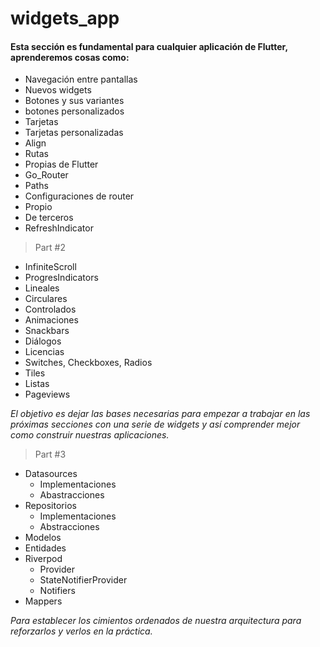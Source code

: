 # widgets_app

#### Esta sección es fundamental para cualquier aplicación de Flutter, aprenderemos cosas como:

* Navegación entre pantallas
* Nuevos widgets
* Botones y sus variantes
* botones personalizados
* Tarjetas
* Tarjetas personalizadas
* Align
* Rutas
* Propias de Flutter
* Go_Router
* Paths
* Configuraciones de router
* Propio
* De terceros
* RefreshIndicator

> Part #2
  
* InfiniteScroll
* ProgresIndicators
* Lineales
* Circulares
* Controlados
* Animaciones
* Snackbars
* Diálogos
* Licencias
* Switches, Checkboxes, Radios
* Tiles
* Listas
* Pageviews

<i>El objetivo es dejar las bases necesarias para empezar a trabajar en las próximas secciones con una serie de widgets y así comprender mejor como construir nuestras aplicaciones.</i>

> Part #3

- Datasources
  - Implementaciones
  - Abastracciones
- Repositorios
  - Implementaciones
  - Abstracciones
- Modelos
- Entidades
- Riverpod
  - Provider
  - StateNotifierProvider
  - Notifiers
- Mappers

<i>Para establecer los cimientos ordenados de nuestra arquitectura para reforzarlos y verlos en la práctica.</i>

